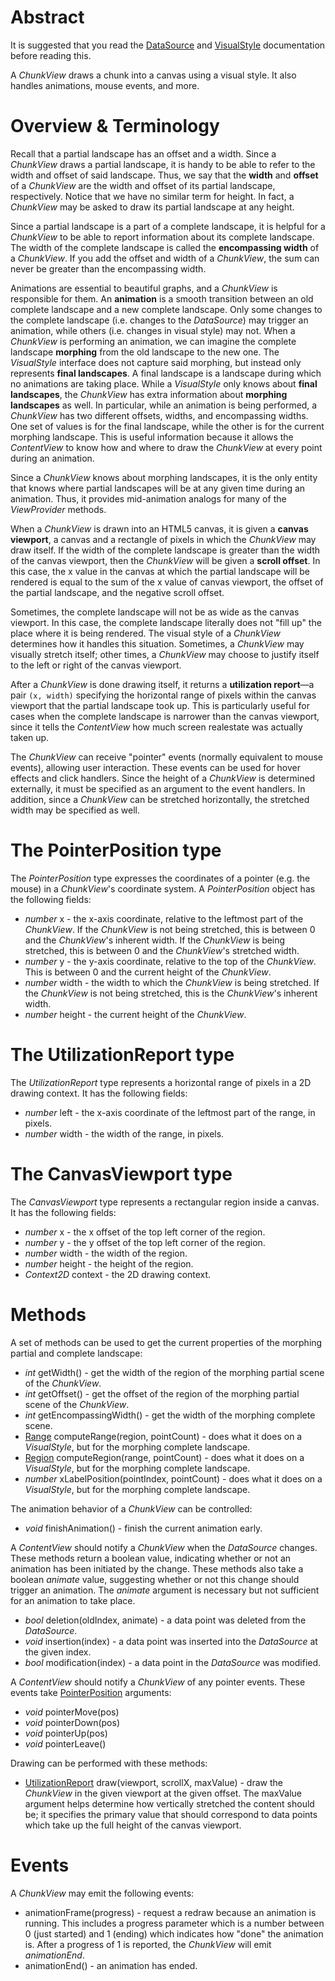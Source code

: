 # Abstract

It is suggested that you read the [DataSource](../DataSource.md) and [VisualStyle](VisualStyle.md) documentation before reading this.

A *ChunkView* draws a chunk into a canvas using a visual style. It also handles animations, mouse events, and more.

# Overview & Terminology

Recall that a partial landscape has an offset and a width. Since a *ChunkView* draws a partial landscape, it is handy to be able to refer to the width and offset of said landscape. Thus, we say that the **width** and **offset** of a *ChunkView* are the width and offset of its partial landscape, respectively. Notice that we have no similar term for height. In fact, a *ChunkView* may be asked to draw its partial landscape at any height.

Since a partial landscape is a part of a complete landscape, it is helpful for a *ChunkView* to be able to report information about its complete landscape. The width of the complete landscape is called the **encompassing width** of a *ChunkView*. If you add the offset and width of a *ChunkView*, the sum can never be greater than the encompassing width.

Animations are essential to beautiful graphs, and a *ChunkView* is responsible for them. An **animation** is a smooth transition between an old complete landscape and a new complete landscape. Only some changes to the complete landscape (i.e. changes to the *DataSource*) may trigger an animation, while others (i.e. changes in visual style) may not. When a *ChunkView* is performing an animation, we can imagine the complete landscape **morphing** from the old landscape to the new one. The *VisualStyle* interface does not capture said morphing, but instead only represents **final landscapes**. A final landscape is a landscape during which no animations are taking place. While a *VisualStyle* only knows about **final landscapes**, the *ChunkView* has extra information about **morphing landscapes** as well. In particular, while an animation is being performed, a *ChunkView* has two different offsets, widths, and encompassing widths. One set of values is for the final landscape, while the other is for the current morphing landscape. This is useful information because it allows the *ContentView* to know how and where to draw the *ChunkView* at every point during an animation.

Since a *ChunkView* knows about morphing landscapes, it is the only entity that knows where partial landscapes will be at any given time during an animation. Thus, it provides mid-animation analogs for many of the *ViewProvider* methods.

When a *ChunkView* is drawn into an HTML5 canvas, it is given a **canvas viewport**, a canvas and a rectangle of pixels in which the *ChunkView* may draw itself. If the width of the complete landscape is greater than the width of the canvas viewport, then the *ChunkView* will be given a **scroll offset**. In this case, the x value in the canvas at which the partial landscape will be rendered is equal to the sum of the x value of canvas viewport, the offset of the partial landscape, and the negative scroll offset.

Sometimes, the complete landscape will not be as wide as the canvas viewport. In this case, the complete landscape literally does not "fill up" the place where it is being rendered. The visual style of a *ChunkView* determines how it handles this situation. Sometimes, a *ChunkView* may visually stretch itself; other times, a *ChunkView* may choose to justify itself to the left or right of the canvas viewport.

After a *ChunkView* is done drawing itself, it returns a **utilization report**&mdash;a pair `(x, width)` specifying the horizontal range of pixels within the canvas viewport that the partial landscape took up. This is particularly useful for cases when the complete landscape is narrower than the canvas viewport, since it tells the *ContentView* how much screen realestate was actually taken up.

The *ChunkView* can receive "pointer" events (normally equivalent to mouse events), allowing user interaction. These events can be used for hover effects and click handlers. Since the height of a *ChunkView* is determined externally, it must be specified as an argument to the event handlers. In addition, since a *ChunkView* can be stretched horizontally, the stretched width may be specified as well.

# The PointerPosition type

The *PointerPosition* type expresses the coordinates of a pointer (e.g. the mouse) in a *ChunkView*'s coordinate system. A *PointerPosition* object has the following fields:

 * *number* x - the x-axis coordinate, relative to the leftmost part of the *ChunkView*. If the *ChunkView* is not being stretched, this is between 0 and the *ChunkView*'s inherent width. If the *ChunkView* is being stretched, this is between 0 and the *ChunkView*'s stretched width.
 * *number* y - the y-axis coordinate, relative to the top of the *ChunkView*. This is between 0 and the current height of the *ChunkView*.
 * *number* width - the width to which the *ChunkView* is being stretched. If the *ChunkView* is not being stretched, this is the *ChunkView*'s inherent width.
 * *number* height - the current height of the *ChunkView*.

# The UtilizationReport type

The *UtilizationReport* type represents a horizontal range of pixels in a 2D drawing context. It has the following fields:

 * *number* left - the x-axis coordinate of the leftmost part of the range, in pixels.
 * *number* width - the width of the range, in pixels.

# The CanvasViewport type

The *CanvasViewport* type represents a rectangular region inside a canvas. It has the following fields:

 * *number* x - the x offset of the top left corner of the region.
 * *number* y - the y offset of the top left corner of the region.
 * *number* width - the width of the region.
 * *number* height - the height of the region.
 * *Context2D* context - the 2D drawing context.

# Methods

A set of methods can be used to get the current properties of the morphing partial and complete landscape:

 * *int* getWidth() - get the width of the region of the morphing partial scene of the *ChunkView*.
 * *int* getOffset() - get the offset of the region of the morphing partial scene of the *ChunkView*.
 * *int* getEncompassingWidth() - get the width of the morphing complete scene.
 * [Range](VisualStyle.md#the-range-type) computeRange(region, pointCount) - does what it does on a *VisualStyle*, but for the morphing complete landscape.
 * [Region](#the-region-type) computeRegion(range, pointCount) - does what it does on a *VisualStyle*, but for the morphing complete landscape.
 * *number* xLabelPosition(pointIndex, pointCount) - does what it does on a *VisualStyle*, but for the morphing complete landscape.

The animation behavior of a *ChunkView* can be controlled:

 * *void* finishAnimation() - finish the current animation early.

A *ContentView* should notify a *ChunkView* when the *DataSource* changes. These methods return a boolean value, indicating whether or not an animation has been initiated by the change. These methods also take a boolean *animate* value, suggesting whether or not this change should trigger an animation. The *animate* argument is necessary but not sufficient for an animation to take place.

 * *bool* deletion(oldIndex, animate) - a data point was deleted from the *DataSource*.
 * *void* insertion(index) - a data point was inserted into the *DataSource* at the given index.
 * *bool* modification(index) - a data point in the *DataSource* was modified.

A *ContentView* should notify a *ChunkView* of any pointer events. These events take [PointerPosition](#the-pointerposition-type) arguments:

 * *void* pointerMove(pos)
 * *void* pointerDown(pos)
 * *void* pointerUp(pos)
 * *void* pointerLeave()

Drawing can be performed with these methods:

 * [UtilizationReport](#the-utilizationreport-type) draw(viewport, scrollX, maxValue) - draw the *ChunkView* in the given viewport at the given offset. The maxValue argument helps determine how vertically stretched the content should be; it specifies the primary value that should correspond to data points which take up the full height of the canvas viewport.

# Events

A *ChunkView* may emit the following events:

 * animationFrame(progress) - request a redraw because an animation is running. This includes a progress parameter which is a number between 0 (just started) and 1 (ending) which indicates how "done" the animation is. After a progress of 1 is reported, the *ChunkView* will emit *animationEnd*.
 * animationEnd() - an animation has ended.

